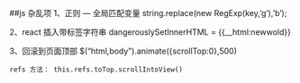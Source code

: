 ##js 杂乱项
 1、正则 — 全局匹配变量
    string.replace(new RegExp(key,’g’),’b’);

2、react 插入带标签字符串
     dangerouslySetInnerHTML = {{__html:newwold}}

3、回滚到页面顶部
    $(“html,body”).animate({scrollTop:0},500)
    
    refs 方法： this.refs.toTop.scrollIntoView()